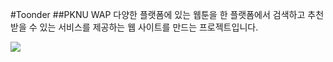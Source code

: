 #Toonder
##PKNU WAP
다양한 플랫폼에 있는 웹툰을 한 플랫폼에서 검색하고 추천 받을 수 있는 서비스를 제공하는 웹 사이트를 만드는 프로젝트입니다.

 <img src="https://img.shields.io/badge/React-#61DAFB?style=flat&logo=TypeScript&logoColor=white"/>
